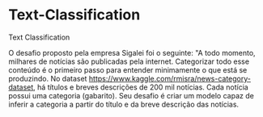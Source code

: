 # Text-Classification
Text Classification

O desafio proposto pela empresa Sigalei foi o seguinte: "A todo momento, milhares de notícias são publicadas pela internet. Categorizar todo esse conteúdo é o primeiro passo para entender minimamente o que está se produzindo. No dataset https://www.kaggle.com/rmisra/news-category-dataset, há títulos e breves descrições de 200 mil notícias. Cada notícia possui uma categoria (gabarito). Seu desafio é criar um modelo capaz de inferir a categoria a partir do título e da breve descrição das notícias.

